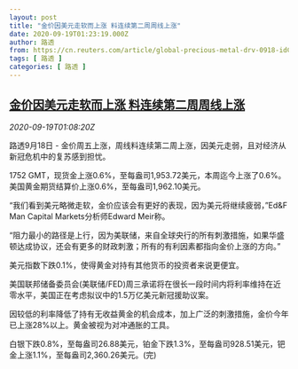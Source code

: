 ```yaml
---
layout: post
title: "金价因美元走软而上涨 料连续第二周周线上涨"
date: 2020-09-19T01:23:19.000Z
author: 路透
from: https://cn.reuters.com/article/global-precious-metal-drv-0918-idCNKBS26A02P
tags: [ 路透 ]
categories: [ 路透 ]
---
```

<!--1600478599000-->
[金价因美元走软而上涨 料连续第二周周线上涨](https://cn.reuters.com/article/global-precious-metal-drv-0918-idCNKBS26A02P)
------

<div>
<div><i>2020-09-19T01:08:20Z</i></div><p>路透9月18日 - 金价周五上涨，周线料连续第二周上涨，因美元走弱，且对经济从新冠危机中的复苏感到担忧。</p><p>1752 GMT，现货金上涨0.6%，至每盎司1,953.72美元，本周迄今上涨了0.6%。美国黄金期货结算价上涨0.6%，至每盎司1,962.10美元。</p><p>“我们看到美元略微走软，金价应该会有更好的表现，因为美元将继续疲弱，”Ed&amp;F Man Capital Markets分析师Edward Meir称。</p><p>“阻力最小的路径是上行，因为美联储，来自全球央行的所有刺激措施，如果华盛顿达成协议，还会有更多的财政刺激；所有的有利因素都指向金价上涨的方向。”</p><p>美元指数下跌0.1%，使得黄金对持有其他货币的投资者来说更便宜。</p><p>美国联邦储备委员会(美联储/FED)周三承诺将在很长一段时间内将利率维持在近零水平，美国正在考虑拟议中的1.5万亿美元新冠援助议案。</p><p>因较低的利率降低了持有无收益黄金的机会成本，加上广泛的刺激措施，金价今年已上涨28%以上。黄金被视为对冲通胀的工具。</p><p>白银下跌0.8%，至每盎司26.88美元，铂金下跌1.3%，至每盎司928.51美元，钯金上涨1.1%，至每盎司2,360.26美元。(完)</p>
</div>
